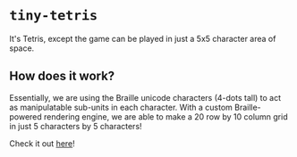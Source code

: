 # `tiny-tetris`

It's Tetris, except the game can be played in just a 5x5 character area of space.

## How does it work?

Essentially, we are using the Braille unicode characters (4-dots tall) to act as manipulatable sub-units in each character. With a custom Braille-powered rendering engine, we are able to make a 20 row by 10 column grid in just 5 characters by 5 characters!

Check it out [here](https://evanzhoudev.github.io/tiny-tetris)!